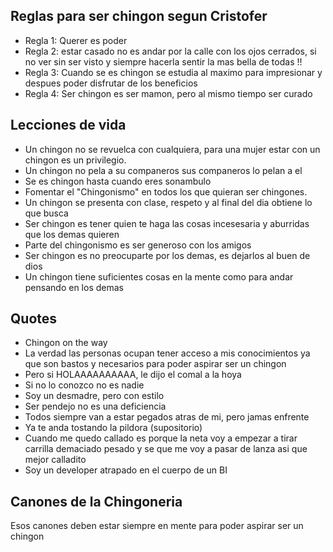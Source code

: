 ## Reglas para ser chingon segun Cristofer ##

* Regla 1: Querer es poder  
* Regla 2: estar casado no es andar por la calle con los ojos cerrados, si no ver sin ser visto y siempre hacerla sentir la mas bella de todas !!
* Regla 3: Cuando se es chingon se estudia al maximo para impresionar y despues poder disfrutar de los beneficios
* Regla 4: Ser chingon es ser mamon, pero al mismo tiempo ser curado

## Lecciones de vida ##

* Un chingon no se revuelca con cualquiera, para una mujer estar con un chingon es un privilegio.
* Un chingon no pela a su companeros sus companeros lo pelan a el
* Se es chingon hasta cuando eres sonambulo
* Fomentar el "Chingonismo" en todos los que quieran ser chingones.
* Un chingon se presenta con clase, respeto y al final del dia obtiene lo que busca
* Ser chingon es tener quien te haga las cosas incesesaria y aburridas que los demas quieren
* Parte del chingonismo es ser generoso con los amigos
* Ser chingon es no preocuparte por los demas, es dejarlos al buen de dios
* Un chingon tiene suficientes cosas en la mente como para andar pensando en los demas

## Quotes ##
* Chingon on the way
* La verdad las personas ocupan tener acceso a mis conocimientos ya que son bastos y necesarios para poder aspirar ser un chingon
* Pero si HOLAAAAAAAAAA, le dijo el comal a la hoya
* Si no lo conozco no es nadie
* Soy un desmadre, pero con estilo
* Ser pendejo no es una deficiencia
* Todos siempre van a estar pegados atras de mi, pero jamas enfrente
* Ya te anda tostando la pildora (supositorio)
* Cuando me quedo callado es porque la neta voy a empezar a tirar carrilla demaciado pesado y se que me voy a pasar de lanza asi que mejor calladito
* Soy un developer atrapado en el cuerpo de un BI


## Canones de la Chingoneria ##
Esos canones deben estar siempre en mente para poder aspirar ser un chingon
